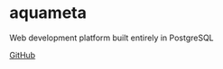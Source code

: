 # aquameta

Web development platform built entirely in PostgreSQL

[GitHub](https://github.com/aquametalabs/aquameta)